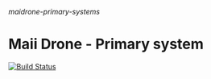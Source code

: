 _maidrone-primary-systems_

# Maii Drone - Primary system

[![Build Status](https://travis-ci.org/AleksandarDev/maiidrone-systems-primary.svg?branch=master)](https://travis-ci.org/AleksandarDev/maiidrone-systems-primary)

